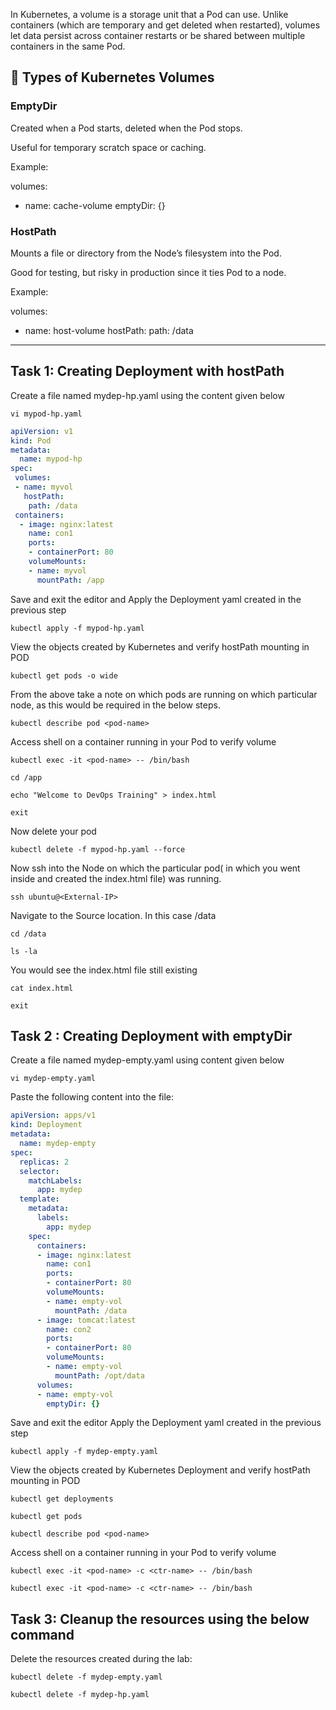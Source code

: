 
In Kubernetes, a volume is a storage unit that a Pod can use. Unlike containers (which are temporary and get deleted when restarted), volumes let data persist across container restarts or be shared between multiple containers in the same Pod.

## 🔹 Types of Kubernetes Volumes

### EmptyDir

Created when a Pod starts, deleted when the Pod stops.

Useful for temporary scratch space or caching.

Example:

volumes:
- name: cache-volume
  emptyDir: {}


### HostPath

Mounts a file or directory from the Node’s filesystem into the Pod.

Good for testing, but risky in production since it ties Pod to a node.

Example:

volumes:
- name: host-volume
  hostPath:
    path: /data


--------------------------------------------------------------------------------------------------------------------------
## Task 1: Creating Deployment with hostPath
Create a file named mydep-hp.yaml using the content given below
```
vi mypod-hp.yaml
```
```yaml
apiVersion: v1
kind: Pod
metadata:
  name: mypod-hp
spec:
 volumes:
 - name: myvol
   hostPath:
    path: /data
 containers:
  - image: nginx:latest
    name: con1
    ports:
    - containerPort: 80
    volumeMounts:
    - name: myvol
      mountPath: /app
  ```
Save and exit the editor and Apply the Deployment yaml created in the previous step
```
kubectl apply -f mypod-hp.yaml
```
View the objects created by Kubernetes and verify hostPath mounting in POD
```
kubectl get pods -o wide
```
From the above take a note on which pods are running on which particular node, as this would be required in the below steps.
```
kubectl describe pod <pod-name>
```
Access shell on a container running in your Pod to verify volume
```
kubectl exec -it <pod-name> -- /bin/bash
```
```
cd /app
```
```
echo "Welcome to DevOps Training" > index.html
```
```
exit
```
Now delete your pod
```
kubectl delete -f mypod-hp.yaml --force
```
Now ssh into the Node on which the particular pod( in which you went inside and created the index.html file) was running.
```
ssh ubuntu@<External-IP>
```
Navigate to the Source location. In this case /data
```
cd /data
```
```
ls -la
```
You would see the index.html file still existing
```
cat index.html
```
```
exit
```


## Task 2 : Creating Deployment with emptyDir
Create a file named mydep-empty.yaml using content given below
```
vi mydep-empty.yaml
```
Paste the following content into the file:
```yaml
apiVersion: apps/v1
kind: Deployment
metadata:
  name: mydep-empty
spec:
  replicas: 2
  selector:
    matchLabels:
      app: mydep
  template:
    metadata:
      labels:
        app: mydep
    spec:
      containers:
      - image: nginx:latest
        name: con1
        ports:
        - containerPort: 80
        volumeMounts:
        - name: empty-vol
          mountPath: /data
      - image: tomcat:latest
        name: con2
        ports:
        - containerPort: 80
        volumeMounts:
        - name: empty-vol
          mountPath: /opt/data
      volumes:
      - name: empty-vol
        emptyDir: {}
  ```
Save and exit the editor
Apply the Deployment yaml created in the previous step
```
kubectl apply -f mydep-empty.yaml
```
View the objects created by Kubernetes Deployment and verify hostPath mounting in POD
```
kubectl get deployments
```
```
kubectl get pods
```
```
kubectl describe pod <pod-name>
```
Access shell on a container running in your Pod to verify volume
```
kubectl exec -it <pod-name> -c <ctr-name> -- /bin/bash
```
```
kubectl exec -it <pod-name> -c <ctr-name> -- /bin/bash
```
## Task 3: Cleanup the resources using the below command
Delete the resources created during the lab:
```
kubectl delete -f mydep-empty.yaml
```
```
kubectl delete -f mydep-hp.yaml
```
